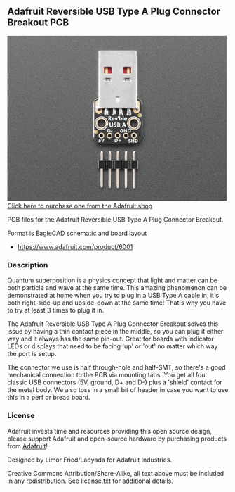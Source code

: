 ## Adafruit Reversible USB Type A Plug Connector Breakout PCB

<a href="http://www.adafruit.com/products/6001"><img src="assets/6001.jpg?raw=true" width="500px"><br/>
Click here to purchase one from the Adafruit shop</a>

PCB files for the Adafruit Reversible USB Type A Plug Connector Breakout. 

Format is EagleCAD schematic and board layout
* https://www.adafruit.com/product/6001

### Description

Quantum superposition is a physics concept that light and matter can be both particle and wave at the same time. This amazing phenomenon can be demonstrated at home when you try to plug in a USB Type A cable in, it's both right-side-up and upside-down at the same time! That's why you have to try at least 3 times to plug it in.

The Adafruit Reversible USB Type A Plug Connector Breakout solves this issue by having a thin contact piece in the middle, so you can plug it either way and it always has the same pin-out. Great for boards with indicator LEDs or displays that need to be facing 'up' or 'out' no matter which way the port is setup.

The connector we use is half through-hole and half-SMT, so there's a good mechanical connection to the PCB via mounting tabs. You get all four classic USB connectors (5V, ground, D+ and D-) plus a 'shield' contact for the metal body. We also toss in a small bit of header in case you want to use this in a perf or bread board.

### License

Adafruit invests time and resources providing this open source design, please support Adafruit and open-source hardware by purchasing products from [Adafruit](https://www.adafruit.com)!

Designed by Limor Fried/Ladyada for Adafruit Industries.

Creative Commons Attribution/Share-Alike, all text above must be included in any redistribution. 
See license.txt for additional details.
